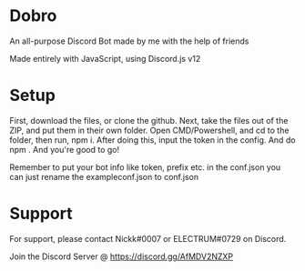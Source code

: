 # Dobro

An all-purpose Discord Bot made by me with the help of friends

Made entirely with JavaScript, using Discord.js v12

# Setup

First, download the files, or clone the github.
Next, take the files out of the ZIP, and put them in their own folder.
Open CMD/Powershell, and cd to the folder, then run, npm i.
After doing this, input the token in the config. And do npm .
And you're good to go!

Remember to put your bot info like token, prefix etc. in the conf.json
you can just rename the exampleconf.json to conf.json

# Support

For support, please contact Nickk#0007 or ELECTRUM#0729 on Discord.

Join the Discord Server @ https://discord.gg/AfMDV2NZXP
